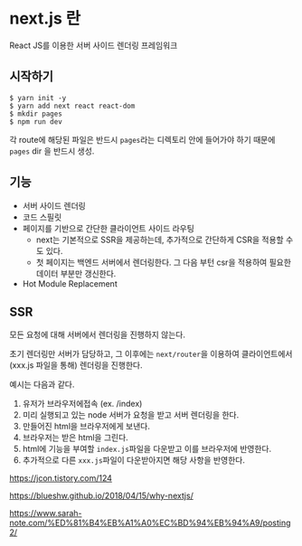 # next.js 란

React JS를 이용한 서버 사이드 렌더링 프레임워크



## 시작하기

```shell
$ yarn init -y
$ yarn add next react react-dom
$ mkdir pages
$ npm run dev
```

각 route에 해당된 파일은 반드시 `pages`라는 디렉토리 안에 들어가야 하기 때문에 `pages` dir 을 반드시 생성.





## 기능

- 서버 사이드 렌더링
- 코드 스필릿
- 페이지를 기반으로 간단한 클라이언트 사이드 라우팅
  - next는 기본적으로 SSR을 제공하는데, 추가적으로 간단하게 CSR을 적용할 수도 있다.
  - 첫 페이지는 백엔드 서버에서 렌더링한다. 그 다음 부턴 csr을 적용하여 필요한 데이터 부분만 갱신한다.
- Hot Module Replacement



## SSR

모든 요청에 대해 서버에서 렌더링을 진행하지 않는다. 

초기 렌더링만 서버가 담당하고, 그 이후에는 `next/router`을 이용하여 클라이언트에서(xxx.js 파일을 통해) 렌더링을 진행한다.

예시는 다음과 같다.

1. 유저가 브라우저에접속 (ex. /index)
2. 미리 실행되고 있는 node 서버가 요청을 받고 서버 렌더링을 한다.
3. 만들어진 html을 브라우저에게 보낸다.
4. 브라우저는 받은 html을 그린다.
5. html에 기능을 부여할 `index.js`파일을 다운받고 이를 브라우저에 반영한다.
6. 추가적으로 다른 `xxx.js`파일이 다운받아지면 해당 사항을 반영한다.



https://jcon.tistory.com/124

https://blueshw.github.io/2018/04/15/why-nextjs/

https://www.sarah-note.com/%ED%81%B4%EB%A1%A0%EC%BD%94%EB%94%A9/posting2/

